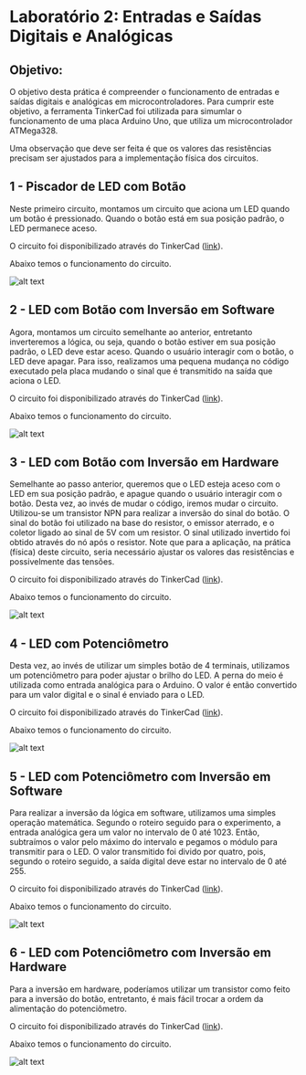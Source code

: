 # Laboratório 2: Entradas e Saídas Digitais e Analógicas

## Objetivo:
O objetivo desta prática é compreender o funcionamento de entradas e saídas digitais e analógicas em microcontroladores. Para cumprir este objetivo, a ferramenta TinkerCad foi utilizada para simumlar o funcionamento de uma placa Arduino Uno, que utiliza um microcontrolador ATMega328.

Uma observação que deve ser feita é que os valores das resistências precisam ser ajustados para a implementação física dos circuitos. 

## 1 - Piscador de LED com Botão
Neste primeiro circuito, montamos um circuito que aciona um LED quando um botão é pressionado. Quando o botão está em sua posição padrão, o LED permanece aceso.

O circuito foi disponibilizado através do TinkerCad ([link](https://www.tinkercad.com/things/9RhJAjg3li6)).

Abaixo temos o funcionamento do circuito.

![alt text](1_Teste_Entrada/1_Teste_Entrada.gif)


## 2 - LED com Botão com Inversão em Software
Agora, montamos um circuito semelhante ao anterior, entretanto inverteremos a lógica, ou seja, quando o botão estiver em sua posição padrão, o LED deve estar aceso. Quando o usuário interagir com o botão, o LED deve apagar. Para isso, realizamos uma pequena mudança no código executado pela placa mudando o sinal que é transmitido na saída que aciona o LED.

O circuito foi disponibilizado através do TinkerCad ([link](https://www.tinkercad.com/things/73VSqo06Csj)).

Abaixo temos o funcionamento do circuito.

![alt text](2_Inversao_Software/2_inversao_software.gif)

## 3 - LED com Botão com Inversão em Hardware
Semelhante ao passo anterior, queremos que o LED esteja aceso com o LED em sua posição padrão, e apague quando o usuário interagir com o botão. Desta vez, ao invés de mudar o código, iremos mudar o circuito. Utilizou-se um transistor NPN para realizar a inversão do sinal do botão. O sinal do botão foi utilizado na base do resistor, o emissor aterrado, e o coletor ligado ao sinal de 5V com um resistor. O sinal utilizado invertido foi obtido através do nó após o resistor. Note que para a aplicação, na prática (física) deste circuito, seria necessário ajustar os valores das resistências e possivelmente das tensões.

O circuito foi disponibilizado através do TinkerCad ([link](https://www.tinkercad.com/things/7fpPclx8rPp)).

Abaixo temos o funcionamento do circuito.

![alt text](3_Inversao_Hardware/3_Inversao_Hardware.gif)

## 4 - LED com Potenciômetro
Desta vez, ao invés de utilizar um simples botão de 4 terminais, utilizamos um potenciômetro para poder ajustar o brilho do LED. A perna do meio é utilizada como entrada analógica para o Arduino. O valor é então convertido para um valor digital e o sinal é enviado para o LED. 

O circuito foi disponibilizado através do TinkerCad ([link](https://www.tinkercad.com/things/ew9F9p8g695)).

Abaixo temos o funcionamento do circuito.

![alt text](4_Potenciometro/4_Potenciometro.gif)

## 5 - LED com Potenciômetro com Inversão em Software
Para realizar a inversão da lógica em software, utilizamos uma simples operação matemática. Segundo o roteiro seguido para o experimento, a entrada analógica gera um valor no intervalo de 0 até 1023. Então, subtraímos o valor pelo máximo do intervalo e pegamos o módulo para transmitir para o LED. O valor transmitido foi divido por quatro, pois, segundo o roteiro seguido, a saída digital deve estar no intervalo de 0 até 255.

O circuito foi disponibilizado através do TinkerCad ([link](https://www.tinkercad.com/things/1FWihajhMpo)).

Abaixo temos o funcionamento do circuito.

![alt text](5_Potenciometro_InversaoSoftware/5_Potenciometro_InversaoSoftware.gif)

## 6 - LED com Potenciômetro com Inversão em Hardware
Para a inversão em hardware, poderíamos utilizar um transistor como feito para a inversão do botão, entretanto, é mais fácil trocar a ordem da alimentação do potenciômetro. 

O circuito foi disponibilizado através do TinkerCad ([link](https://www.tinkercad.com/things/6wLZ5X7YTOW)).

Abaixo temos o funcionamento do circuito.

![alt text](6_Potenciometro_InversaoHardware/6_Potenciometro_InversaoHardware.gif)
